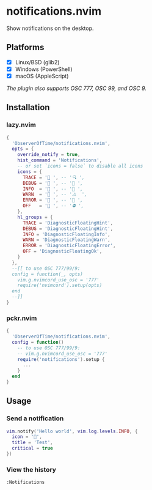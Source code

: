 # notifications.nvim

Show notifications on the desktop.

## Platforms

* [x] Linux/BSD (glib2)
* [x] Windows (PowerShell)
* [x] macOS (AppleScript)

_The plugin also supports OSC 777, OSC 99, and OSC 9._

## Installation

### lazy.nvim

```lua
{
  'ObserverOfTime/notifications.nvim',
  opts = {
    override_notify = true,
    hist_command = 'Notifications',
    -- or set `icons = false` to disable all icons
    icons = {
      TRACE = ' ', -- '🔍 ',
      DEBUG = '󰠭 ', -- '🐞 ',
      INFO  = ' ', -- '📣 ',
      WARN  = ' ', -- '⚠️  ',
      ERROR = ' ', -- '🚨 ',
      OFF   = ' ', -- '⛔ ',
    },
    hl_groups = {
      TRACE = 'DiagnosticFloatingHint',
      DEBUG = 'DiagnosticFloatingHint',
      INFO = 'DiagnosticFloatingInfo',
      WARN = 'DiagnosticFloatingWarn',
      ERROR = 'DiagnosticFloatingError',
      OFF = 'DiagnosticFloatingOk',
    }
  },
  --[[ to use OSC 777/99/9:
  config = function(_, opts)
    vim.g.nvimcord_use_osc = '777'
    require('nvimcord').setup(opts)
  end
  --]]
}
```

### pckr.nvim

```lua
{
  'ObserverOfTime/notifications.nvim',
  config = function()
    -- to use OSC 777/99/9:
    -- vim.g.nvimcord_use_osc = '777'
    require('notifications').setup {
      ...
    }
  end
}
```

## Usage

### Send a notification

```lua
vim.notify('Hello world', vim.log.levels.INFO, {
  icon = '󱇎',
  title = 'Test',
  critical = true
})
```

### View the history

```vim
:Notifications
```
